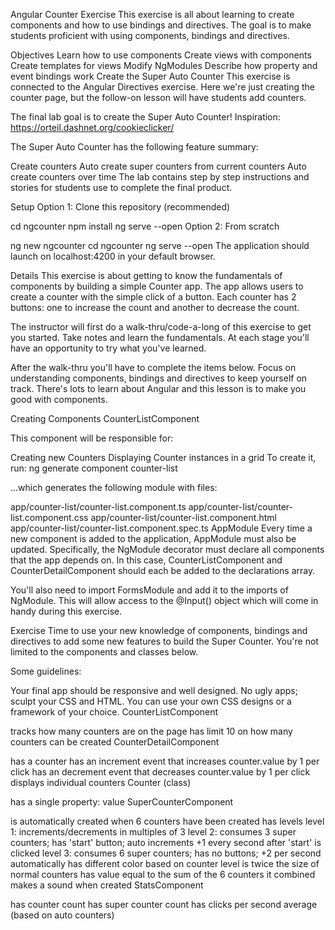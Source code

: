 Angular Counter Exercise
This exercise is all about learning to create components and how to use bindings and directives. The goal is to make students proficient with using components, bindings and directives.

Objectives
Learn how to use components
Create views with components
Create templates for views
Modify NgModules
Describe how property and event bindings work
Create the Super Auto Counter
This exercise is connected to the Angular Directives exercise. Here we're just creating the counter page, but the follow-on lesson will have students add counters.

The final lab goal is to create the Super Auto Counter! Inspiration: https://orteil.dashnet.org/cookieclicker/

The Super Auto Counter has the following feature summary:

Create counters
Auto create super counters from current counters
Auto create counters over time
The lab contains step by step instructions and stories for students use to complete the final product.

Setup
Option 1: Clone this repository (recommended)

cd ngcounter
npm install
ng serve --open
Option 2: From scratch

ng new ngcounter
cd ngcounter
ng serve --open
The application should launch on localhost:4200 in your default browser.

Details
This exercise is about getting to know the fundamentals of components by building a simple Counter app. The app allows users to create a counter with the simple click of a button. Each counter has 2 buttons: one to increase the count and another to decrease the count.

The instructor will first do a walk-thru/code-a-long of this exercise to get you started. Take notes and learn the fundamentals. At each stage you'll have an opportunity to try what you've learned.

After the walk-thru you'll have to complete the items below. Focus on understanding components, bindings and directives to keep yourself on track. There's lots to learn about Angular and this lesson is to make you good with components.

Creating Components
CounterListComponent

This component will be responsible for:

Creating new Counters
Displaying Counter instances in a grid
To create it, run: ng generate component counter-list

...which generates the following module with files:

app/counter-list/counter-list.component.ts
app/counter-list/counter-list.component.css
app/counter-list/counter-list.component.html
app/counter-list/counter-list.component.spec.ts
AppModule
Every time a new component is added to the application, AppModule must also be updated. Specifically, the NgModule decorator must declare all components that the app depends on. In this case, CounterListComponent and CounterDetailComponent should each be added to the declarations array.

You'll also need to import FormsModule and add it to the imports of NgModule. This will allow access to the @Input() object which will come in handy during this exercise.

Exercise
Time to use your new knowledge of components, bindings and directives to add some new features to build the Super Counter. You're not limited to the components and classes below.

Some guidelines:

Your final app should be responsive and well designed. No ugly apps; sculpt your CSS and HTML.
You can use your own CSS designs or a framework of your choice.
CounterListComponent

tracks how many counters are on the page
has limit 10 on how many counters can be created
CounterDetailComponent

has a counter
has an increment event that increases counter.value by 1 per click
has an decrement event that decreases counter.value by 1 per click
displays individual counters
Counter (class)

has a single property: value
SuperCounterComponent

is automatically created when 6 counters have been created
has levels
level 1: increments/decrements in multiples of 3
level 2: consumes 3 super counters; has 'start' button; auto increments +1 every second after 'start' is clicked
level 3: consumes 6 super counters; has no buttons; +2 per second automatically
has different color based on counter level
is twice the size of normal counters
has value equal to the sum of the 6 counters it combined
makes a sound when created
StatsComponent

has counter count
has super counter count
has clicks per second average (based on auto counters)